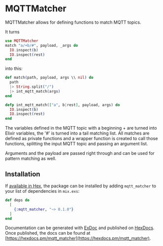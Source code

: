 # MQTTMatcher

MQTTMatcher allows for defining functions to match MQTT topics.

It turns

```elixir
use MQTTMatcher
match "a/+b/#", payload, _args do
  IO.inspect(b)
  IO.inspect(rest)
end
```

into this:

```elixir
def match(path, payload, args \\ nil) do
  path
  |> String.split("/")
  |> int_mqtt_match(args)
end

defp int_mqtt_match(["a", b|rest], payload, args) do
  IO.inspect(b)
  IO.inspect(rest)
end
```

The variables defined in the MQTT topic with a beginning + are turned into Elixir variables,
the '#' is turned into a tail matching list. All matches are defined as private functions and a wrapper function
is created to call those functions, splitting the input MQTT topic and passing an argument list.

Arguments and the payload are passed right through and can be used for pattern matching as well.

## Installation

If [available in Hex](https://hex.pm/docs/publish), the package can be installed
by adding `mqtt_matcher` to your list of dependencies in `mix.exs`:

```elixir
def deps do
  [
    {:mqtt_matcher, "~> 0.1.0"}
  ]
end
```

Documentation can be generated with [ExDoc](https://github.com/elixir-lang/ex_doc)
and published on [HexDocs](https://hexdocs.pm). Once published, the docs can
be found at [https://hexdocs.pm/mqtt_matcher](https://hexdocs.pm/mqtt_matcher).

